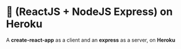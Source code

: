 # 💫 (ReactJS + NodeJS Express) on Heroku
A **create-react-app** as a client and an **express** as a server, on **Heroku**